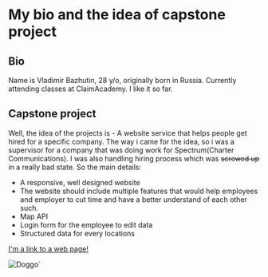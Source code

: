 # My bio and the idea of capstone project

## Bio

Name is Vladimir Bazhutin, 28 y/o, originally born in Russia. Currently attending classes at ClaimAcademy. I like it so far.

## Capstone project

Well, the idea of the projects is - A website service that helps people get hired for a specific company. The way i came for the idea, so i was a supervisor for a company that was doing work for Spectrum(Charter Communications). I was also handling hiring process which was ~~screwed up~~ in a really bad state. So the main details:
- A responsive, well designed website
- The website should include multiple features that would help employees and employer to cut time and have a better understand of each other such.
- Map API
- Login form for the employee to edit data
- Structured data for every locations




[I'm a link to a web page!](http://www.google.com)

![Doggo](https://i.imgur.com/81qyN1y.jpg)`
